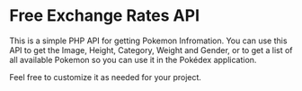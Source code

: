 # Free Exchange Rates API

This is a simple PHP API for getting Pokemon Infromation. You can use this API to get the Image, Height, Category, Weight and Gender, or to get a list of all available Pokemon so you can use it in the Pokédex application.

Feel free to customize it as needed for your project.
